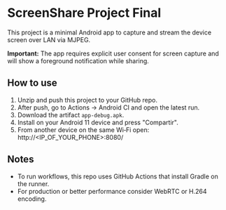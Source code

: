 # ScreenShare Project Final

This project is a minimal Android app to capture and stream the device screen over LAN via MJPEG.

**Important:** The app requires explicit user consent for screen capture and will show a foreground notification while sharing.

## How to use
1. Unzip and push this project to your GitHub repo.
2. After push, go to Actions -> Android CI and open the latest run.
3. Download the artifact `app-debug.apk`.
4. Install on your Android 11 device and press "Compartir".
5. From another device on the same Wi‑Fi open: http://<IP_OF_YOUR_PHONE>:8080/

## Notes
- To run workflows, this repo uses GitHub Actions that install Gradle on the runner.
- For production or better performance consider WebRTC or H.264 encoding.

